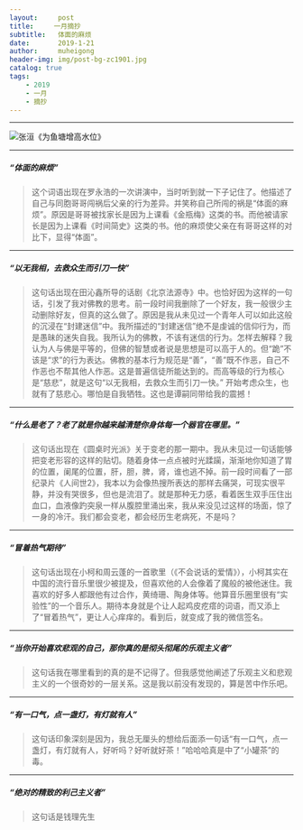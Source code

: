```yaml
---
layout:     post
title:     一月摘抄
subtitle:   体面的麻烦
date:       2019-1-21
author:     muheigong
header-img: img/post-bg-zc1901.jpg
catalog: true
tags:
    - 2019
    - 一月
    - 摘抄
---
```



------------

![张洹《为鱼塘增高水位》](https://s2.ax1x.com/2019/01/21/kimQKI.jpg "张洹《为鱼塘增高水位》")

------------


##### “体面的麻烦”
> 这个词语出现在罗永浩的一次讲演中，当时听到就一下子记住了。他描述了自己与同胞哥哥闯祸后父亲的行为差异。并笑称自己所闯的祸是“体面的麻烦”。原因是哥哥被找家长是因为上课看《金瓶梅》这类的书。而他被请家长是因为上课看《时间简史》这类的书。他的麻烦使父亲在有哥哥这样的对比下，显得“体面”。


------------

##### “以无我相，去救众生而引刀一快”
> 这句话出现在田沁鑫所导的话剧《北京法源寺》中。也恰好因为这样的一句话，引发了我对佛教的思考。前一段时间我删除了一个好友，我一般很少主动删除好友，但真的这么做了。原因是我从未见过一个青年人可以如此这般的沉浸在“封建迷信”中。我所描述的“封建迷信”绝不是虔诚的信仰行为，而是愚昧的迷失自我。我所认为的佛教，不该有迷信的行为。怎样去解释？我认为人与佛是平等的，但佛的智慧或者说是思想是可以高于人的。但“跪”不该是“求”的行为表达。佛教的基本行为规范是“善”，“善”既不作恶，自己不作恶也不帮其他人作恶。这是普遍信徒所能达到的。而高等级的行为核心是“慈悲”，就是这句“以无我相，去救众生而引刀一快。”  开始考虑众生，也就有了慈悲心。哪怕是自我牺牲。这也是谭嗣同带给我的震撼！


------------

##### “什么是老了？老了就是你越来越清楚你身体每一个器官在哪里。”
> 这句话出现在《圆桌时光派》关于变老的那一期中。我从未见过一句话能够把变老形容的这样的贴切。随着身体一点点被时光蹂躏，渐渐地你知道了胃的位置，阑尾的位置，肝，胆，脾，肾，谁也逃不掉。前一段时间看了一部纪录片《人间世2》，我本以为会像热搜所表达的那样去痛哭，可现实很平静，并没有哭很多，但也是流泪了。就是那种无力感，看着医生双手压住出血口，血液像趵突泉一样从腹腔里涌出来，我从来没见过这样的场面，惊了一身的冷汗。我们都会变老，都会经历生老病死，不是吗？



------------

##### “冒着热气期待”
> 这句话出现在小柯和周云蓬的一首歌里（《不会说话的爱情》），小柯其实在中国的流行音乐里很少被提及，但喜欢他的人会像着了魔般的被他迷住。我喜欢的好多人都跟他有过合作，黄绮珊、陶身体等。他算音乐圈里很有“实验性”的一个音乐人。期待本身就是个让人起鸡皮疙瘩的词语，而又添上了“冒着热气”，更让人心痒痒的。看到后，就变成了我的微信签名。

------------



##### “当你开始喜欢悲观的自己，那你真的是彻头彻尾的乐观主义者”
 > 这句话我在哪里看到的真的是不记得了。但我感觉他阐述了乐观主义和悲观主义的一个很奇妙的一层关系。这是我以前没有发现的，算是苦中作乐吧。

------------



##### “有一口气，点一盏灯，有灯就有人”
 > 这句话印象深刻是因为，我总无厘头的想给后面添一句话“有一口气，点一盏灯，有灯就有人，好听吗？好听就好茶！”哈哈哈真是中了“小罐茶”的毒。

------------


##### “绝对的精致的利己主义者”
 > 这句话是钱理先生
